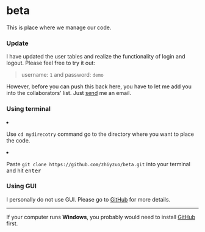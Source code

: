 # beta

<p>This is place where we manage our code.</p>

<h3>Update</h3>

<p>I have updated the user tables and realize the functionality of login and logout. Please feel free to try it out: </p>
<blockquote> username: <code>1</code> and password: <code>demo</code> </blockquote>

<p>However, before you can push this back here, you have to let me add you into the collaborators' list. Just <a href="mailto:zhiya-zuo@uiowa.edu?Subject=Github%20Beta%20Issues" target="_top">send</a> me an email.</p>


<h3>Using terminal</h3>
<li>
<p>Use <code>cd mydirecotry</code> command go to the directory where you want to place the code.</p>
</li>

<li>
<p>Paste <code>git clone https://github.com/zhiyzuo/beta.git</code> into your terminal and hit <kbd>enter</kbd></p>
</li>

<h3>Using GUI</h3>
<p>I personally do not use GUI. Please go to <a href="https://github.com/">GitHub</a> for more details.</p>

<hr>

<p>If your computer runs <b>Windows</b>, you probably would need to install <a href="https://github.com/">GitHub</a> first.<p>

